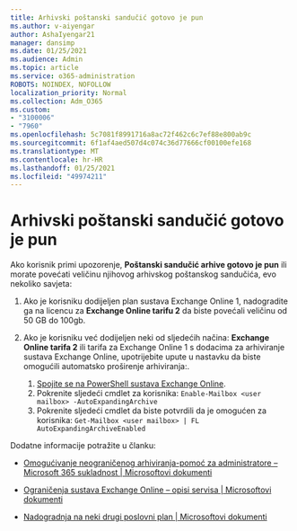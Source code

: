 ```yaml
---
title: Arhivski poštanski sandučić gotovo je pun
ms.author: v-aiyengar
author: AshaIyengar21
manager: dansimp
ms.date: 01/25/2021
ms.audience: Admin
ms.topic: article
ms.service: o365-administration
ROBOTS: NOINDEX, NOFOLLOW
localization_priority: Normal
ms.collection: Adm_O365
ms.custom:
- "3100006"
- "7960"
ms.openlocfilehash: 5c7081f8991716a8ac72f462c6c7ef88e800ab9c
ms.sourcegitcommit: 6f1af4aed507d4c074c36d77666cf00100efe168
ms.translationtype: MT
ms.contentlocale: hr-HR
ms.lasthandoff: 01/25/2021
ms.locfileid: "49974211"
---
```

# <a name="your-archive-mailbox-is-almost-full"></a>Arhivski poštanski sandučić gotovo je pun

Ako korisnik primi upozorenje, **Poštanski sandučić arhive gotovo je pun** ili morate povećati veličinu njihovog arhivskog poštanskog sandučića, evo nekoliko savjeta:

1. Ako je korisniku dodijeljen plan sustava Exchange Online 1, nadogradite ga na licencu za **Exchange Online tarifu 2** da biste povećali veličinu od 50 GB do 100gb.
1. Ako je korisniku već dodijeljen neki od sljedećih načina: **Exchange Online tarifa 2** ili tarifa za Exchange Online 1 s dodacima za arhiviranje sustava Exchange Online, upotrijebite upute u nastavku da biste omogućili automatsko proširenje arhiviranja:.
 
    1. [Spojite se na PowerShell sustava Exchange Online](https://docs.microsoft.com/powershell/exchange/connect-to-exchange-online-powershell?view=exchange-ps&preserve-view=true).
    2. Pokrenite sljedeći cmdlet za korisnika:  `Enable-Mailbox <user mailbox> -AutoExpandingArchive`
    1. Pokrenite sljedeći cmdlet da biste potvrdili da je omogućen za korisnika:  `Get-Mailbox <user mailbox> | FL AutoExpandingArchiveEnabled`

Dodatne informacije potražite u članku:

- [ Omogućivanje neograničenog arhiviranja-pomoć za administratore – Microsoft 365 sukladnost | Microsoftovi dokumenti](https://docs.microsoft.com/microsoft-365/compliance/enable-unlimited-archiving?view=o365-worldwide&preserve-view=true)

- [Ograničenja sustava Exchange Online – opisi servisa | Microsoftovi dokumenti](https://docs.microsoft.com/office365/servicedescriptions/exchange-online-service-description/exchange-online-limits?redirectedfrom=MSDN#storage-limits-across-standalone-plans)

- [Nadogradnja na neki drugi poslovni plan | Microsoftovi dokumenti](https://docs.microsoft.com/microsoft-365/commerce/subscriptions/upgrade-to-different-plan?view=o365-worldwide&preserve-view=true)

